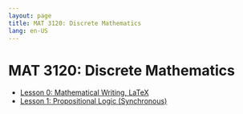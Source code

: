 ```yaml
---
layout: page
title: MAT 3120: Discrete Mathematics
lang: en-US
---
```


# MAT 3120: Discrete Mathematics

* [Lesson 0: Mathematical Writing, LaTeX](lesson0.html)
* [Lesson 1: Propositional Logic (Synchronous)](lesson1.html)
